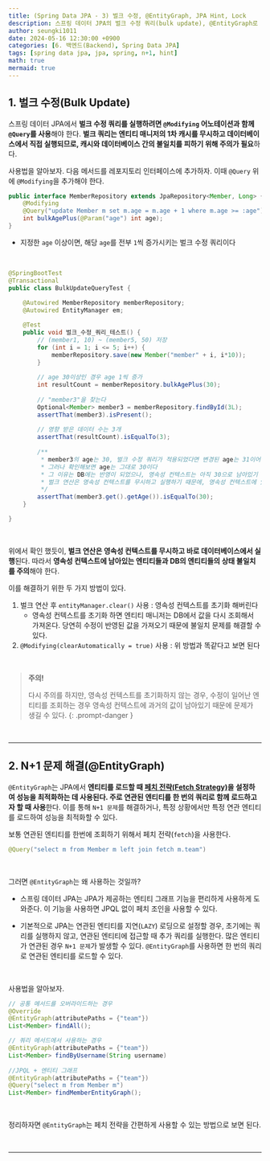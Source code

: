 ```yaml
---
title: (Spring Data JPA - 3) 벌크 수정, @EntityGraph, JPA Hint, Lock
description: 스프링 데이터 JPA의 벌크 수정 쿼리(bulk update), @EntityGraph로 N+1문제 해결, JPA Hint, Lock 기능
author: seungki1011
date: 2024-05-16 12:30:00 +0900
categories: [6. 백엔드(Backend), Spring Data JPA]
tags: [spring data jpa, jpa, spring, n+1, hint]
math: true
mermaid: true
---
```


## 1. 벌크 수정(Bulk Update)

스프링 데이터 JPA에서 **벌크 수정 쿼리를 실행하려면 `@Modifying` 어노테이션과 함께 `@Query`를 사용**해야 한다. **벌크 쿼리는 엔티티 매니저의 1차 캐시를 무시하고 데이터베이스에서 직접 실행되므로, 캐시와 데이터베이스 간의 불일치를 피하기 위해 주의가 필요**하다.

사용법을 알아보자. 다음 메서드를 레포지토리 인터페이스에 추가하자. 이때 `@Query` 위에 `@Modifying`을 추가해야 한다.

```java
public interface MemberRepository extends JpaRepository<Member, Long> {    
    @Modifying
    @Query("update Member m set m.age = m.age + 1 where m.age >= :age")
    int bulkAgePlus(@Param("age") int age);
}
```

* 지정한 `age` 이상이면, 해당 `age`를 전부 `1`씩 증가시키는 벌크 수정 쿼리이다

<br>

```java
@SpringBootTest
@Transactional
public class BulkUpdateQueryTest {
  
    @Autowired MemberRepository memberRepository;
    @Autowired EntityManager em;

    @Test
    public void 벌크_수정_쿼리_테스트() {
        // (member1, 10) ~ (member5, 50) 저장
        for (int i = 1; i <= 5; i++) {
            memberRepository.save(new Member("member" + i, i*10));
        }
        
        // age 30이상인 경우 age 1씩 증가
        int resultCount = memberRepository.bulkAgePlus(30);
        
        // "member3"을 찾는다
        Optional<Member> member3 = memberRepository.findById(3L);
        assertThat(member3).isPresent();
        
        // 영향 받은 데이터 수는 3개 
        assertThat(resultCount).isEqualTo(3);
      
        /**
         * member3의 age는 30, 벌크 수정 쿼리가 적용되었다면 변경된 age는 31이어야 한다
         * 그러나 확인해보면 age는 그대로 30이다
         * 그 이유는 DB에는 반영이 되었으나, 영속성 컨텍스트는 아직 30으로 남아있기 때문이다
         * 벌크 연산은 영속성 컨텍스트를 무시하고 실행하기 때문에, 영속성 컨텍스트에 있는 엔티티의 상태와 DB의 엔티티 상태가 달라질 수 있다
         */
        assertThat(member3.get().getAge()).isEqualTo(30);
    }

}
```

<br>

위에서 확인 했듯이, **벌크 연산은 영속성 컨텍스트를 무시하고 바로 데이터베이스에서 실행**된다. 따라서 **영속성 컨텍스트에 남아있는 엔티티들과 DB의 엔티티들의 상태 불일치를 주의**해야 한다. 

이를 해결하기 위한 두 가지 방법이 있다.

1. 벌크 연산 후 `entityManager.clear()` 사용 : 영속성 컨텍스트를 초기화 해버린다
   * 영속성 컨텍스트를 초기화 하면 엔티티 매니저는 DB에서 값을 다시 조회해서 가져온다. 당연히 수정이 반영된 값을 가져오기 때문에 불일치 문제를 해결할 수 있다.
2. `@Modifying(clearAutomatically = true)` 사용 : 위 방법과 똑같다고 보면 된다

<br>

> **주의!**
>
> 다시 주의를 하지만, 영속성 컨텍스트를 초기화하지 않는 경우, 수정이 일어난 엔티티를 조회하는 경우 영속성 컨텍스트에 과거의 값이 남아있기 때문에 문제가 생길 수 있다.
{: .prompt-danger }

<br>

---

## 2. N+1 문제 해결(@EntityGraph)

`@EntityGraph`는 JPA에서 **엔티티를 로드할 때 [페치 전략(Fetch Strategy)](https://seungki1011.github.io/posts/jpa-10-fetchjoin/#2-%ED%8E%98%EC%B9%98-%EC%A1%B0%EC%9D%B8join-fetch)을 설정하여 성능을 최적화하는 데 사용된다. 주로 연관된 엔티티를 한 번의 쿼리로 함께 로드하고자 할 때 사용**한다. 이를 통해 `N+1 문제`를 해결하거나, 특정 상황에서만 특정 연관 엔티티를 로드하여 성능을 최적화할 수 있다.

보통 연관된 엔티티를 한번에 조회하기 위해서 페치 전략(`fetch`)을 사용한다.

```java
@Query("select m from Member m left join fetch m.team")
```

<br>

그러면 `@EntityGraph`는 왜 사용하는 것일까?

* 스프링 데이터 JPA는 JPA가 제공하는 엔티티 그래프 기능을 편리하게 사용하게 도와준다. 이 기능을 사용하면 JPQL 없이 페치 조인을 사용할 수 있다. 

* 기본적으로 JPA는 연관된 엔티티를 지연(`LAZY`) 로딩으로 설정할 경우, 초기에는 쿼리를 실행하지 않고, 연관된 엔티티에 접근할 때 추가 쿼리를 실행한다. 많은 엔티티가 연관된 경우 `N+1 문제`가 발생할 수 있다. `@EntityGraph`를 사용하면 한 번의 쿼리로 연관된 엔티티를 로드할 수 있다.

<br>

사용법을 알아보자.

```java
// 공통 메서드를 오버라이드하는 경우
@Override
@EntityGraph(attributePaths = {"team"}) 
List<Member> findAll();

// 쿼리 메서드에서 사용하는 경우
@EntityGraph(attributePaths = {"team"})
List<Member> findByUsername(String username)
  
//JPQL + 엔티티 그래프 
@EntityGraph(attributePaths = {"team"}) 
@Query("select m from Member m") 
List<Member> findMemberEntityGraph();
```

<br>

정리하자면 `@EntityGraph`는 페치 전략을 간편하게 사용할 수 있는 방법으로 보면 된다.

<br>

---

















